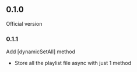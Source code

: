 ## 0.1.0

Official version

### 0.1.1
Add [dynamicSetAll] method
* Store all the playlist file async with just 1 method
